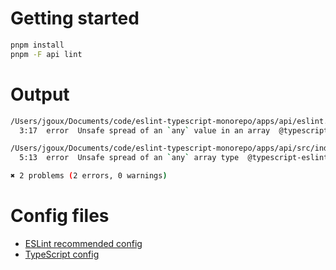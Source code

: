 # Getting started

```bash
pnpm install
pnpm -F api lint
```

# Output

```bash
/Users/jgoux/Documents/code/eslint-typescript-monorepo/apps/api/eslint.config.js
  3:17  error  Unsafe spread of an `any` value in an array  @typescript-eslint/no-unsafe-assignment

/Users/jgoux/Documents/code/eslint-typescript-monorepo/apps/api/src/index.ts
  5:13  error  Unsafe spread of an `any` array type  @typescript-eslint/no-unsafe-argument

✖ 2 problems (2 errors, 0 warnings)
```

# Config files

- [ESLint recommended config](./packages/eslint-config/src/recommended.js)
- [TypeScript config](./packages/tsconfig/tsconfig.json)